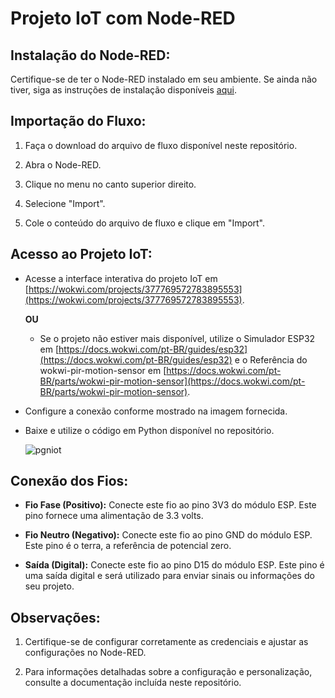
# Projeto IoT com Node-RED

## Instalação do Node-RED:

Certifique-se de ter o Node-RED instalado em seu ambiente. Se ainda não tiver, siga as instruções de instalação disponíveis [aqui](https://nodered.org/docs/getting-started/installation).

## Importação do Fluxo:

1. Faça o download do arquivo de fluxo disponível neste repositório.

2. Abra o Node-RED.

3. Clique no menu no canto superior direito.

4. Selecione "Import".

5. Cole o conteúdo do arquivo de fluxo e clique em "Import".

## Acesso ao Projeto IoT:

- Acesse a interface interativa do projeto IoT em [https://wokwi.com/projects/377769572783895553](https://wokwi.com/projects/377769572783895553).

   **OU**

  - Se o projeto não estiver mais disponível, utilize o Simulador ESP32 em [https://docs.wokwi.com/pt-BR/guides/esp32](https://docs.wokwi.com/pt-BR/guides/esp32) e o Referência do wokwi-pir-motion-sensor em [https://docs.wokwi.com/pt-BR/parts/wokwi-pir-motion-sensor](https://docs.wokwi.com/pt-BR/parts/wokwi-pir-motion-sensor).

- Configure a conexão conforme mostrado na imagem fornecida.
  
- Baixe e utilize o código em Python disponível no repositório.

  ![pgniot](https://github.com/lucasbatista001/Projeto-IOT/assets/111438250/774296d5-572e-47a4-aaf2-6b187b3e1051)
  
## Conexão dos Fios:

- **Fio Fase (Positivo):** Conecte este fio ao pino 3V3 do módulo ESP. Este pino fornece uma alimentação de 3.3 volts.

- **Fio Neutro (Negativo):** Conecte este fio ao pino GND do módulo ESP. Este pino é o terra, a referência de potencial zero.

- **Saída (Digital):** Conecte este fio ao pino D15 do módulo ESP. Este pino é uma saída digital e será utilizado para enviar sinais ou informações do seu projeto.


## Observações:

1. Certifique-se de configurar corretamente as credenciais e ajustar as configurações no Node-RED.

2. Para informações detalhadas sobre a configuração e personalização, consulte a documentação incluída neste repositório.

   
